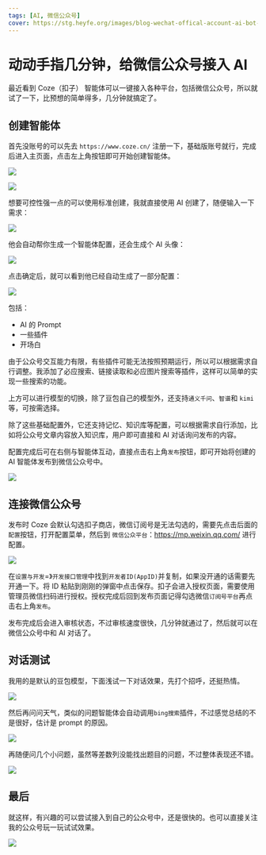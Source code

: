 ```yaml
---
tags: [AI, 微信公众号]
cover: https://stg.heyfe.org/images/blog-wechat-offical-account-ai-bot-coze-1733666307507.png
---
```

# 动动手指几分钟，给微信公众号接入 AI

最近看到 Coze（扣子） 智能体可以一键接入各种平台，包括微信公众号，所以就试了一下，比预想的简单得多，几分钟就搞定了。

## 创建智能体

首先没账号的可以先去 `https://www.coze.cn/` 注册一下，基础版账号就行，完成后进入主页面，点击左上角按钮即可开始创建智能体。

![](https://stg.heyfe.org/images/blog-wechat-offical-account-ai-bot-coze-1733652948962.png)

![](https://stg.heyfe.org/images/blog-wechat-offical-account-ai-bot-coze-1733653179626.png)

想要可控性强一点的可以使用标准创建，我就直接使用 AI 创建了，随便输入一下需求：

![](https://stg.heyfe.org/images/blog-wechat-offical-account-ai-bot-coze-1733653333391.png)

他会自动帮你生成一个智能体配置，还会生成个 AI 头像：

![](https://stg.heyfe.org/images/blog-wechat-offical-account-ai-bot-coze-1733653374395.png)

点击确定后，就可以看到他已经自动生成了一部分配置：

![](https://stg.heyfe.org/images/blog-wechat-offical-account-ai-bot-coze-1733653538745.png)

包括：

-   AI 的 Prompt
-   一些插件
-   开场白

由于公众号交互能力有限，有些插件可能无法按照预期运行，所以可以根据需求自行调整。我添加了必应搜索、链接读取和必应图片搜索等插件，这样可以简单的实现一些搜索的功能。

上方可以进行模型的切换，除了豆包自己的模型外，还支持`通义千问`、`智谱`和 `kimi` 等，可按需选择。

除了这些基础配置外，它还支持记忆、知识库等配置，可以根据需求自行添加，比如将公众号文章内容放入知识库，用户即可直接和 AI 对话询问发布的内容。

配置完成后可在右侧与智能体互动，直接点击右上角`发布`按钮，即可开始将创建的 AI 智能体发布到微信公众号中。

![](https://stg.heyfe.org/images/blog-wechat-offical-account-ai-bot-coze-1733659385977.png)

## 连接微信公众号

发布时 Coze 会默认勾选扣子商店，微信订阅号是无法勾选的，需要先点击后面的`配置`按钮，打开配置菜单，然后到 `微信公众平台`：https://mp.weixin.qq.com/ 进行配置。

![](https://stg.heyfe.org/images/blog-wechat-offical-account-ai-bot-coze-1733663911062.png)

在`设置与开发`=》`开发接口管理`中找到`开发者ID(AppID)`并复制，如果没开通的话需要先开通一下。将 ID 粘贴到刚刚的弹窗中点击保存。扣子会进入授权页面，需要使用管理员微信扫码进行授权。授权完成后回到发布页面记得勾选微信`订阅号平台`再点击右上角`发布`。

发布完成后会进入审核状态，不过审核速度很快，几分钟就通过了，然后就可以在微信公众号中和 AI 对话了。

## 对话测试

我用的是默认的豆包模型，下面浅试一下对话效果，先打个招呼，还挺热情。

![](https://stg.heyfe.org/images/blog-wechat-offical-account-ai-bot-coze-1733664833416.png)

然后再问问天气，类似的问题智能体会自动调用`bing搜索`插件，不过感觉总结的不是很好，估计是 prompt 的原因。

![](https://stg.heyfe.org/images/blog-wechat-offical-account-ai-bot-coze-1733666307507.png)

再随便问几个小问题，虽然等差数列没能找出题目的问题，不过整体表现还不错。

![](https://stg.heyfe.org/images/blog-wechat-offical-account-ai-bot-coze-1733666441854.png)

## 最后

就这样，有兴趣的可以尝试接入到自己的公众号中，还是很快的。也可以直接关注我的公众号玩一玩试试效果。

![](https://blog.heyfe.org/weixin-qrcode.jpg)
